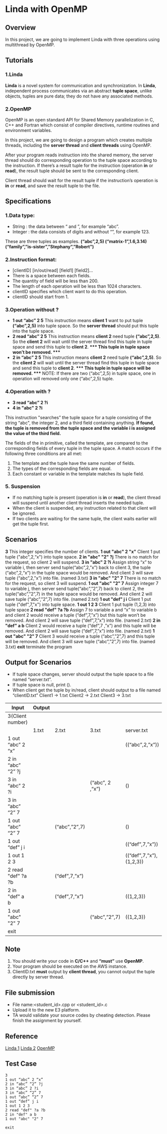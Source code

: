 # Linda with OpenMP

## Overview
In this project, we are going to implement Linda with three operations
using multithread by OpenMP.
## Tutorials
### 1.Linda
**Linda** is a novel system for communication and synchronization.
In **Linda**, independent process communicates via an abstract **tuple space**, unlike objects, tuples are pure data; they do not have any associated methods.
### 2.OpenMP
OpenMP is an open standard API for Shared Memory parallelization in C, C++ and Fortran which consist of compiler directives, runtime routines and environment variables.

In this project, we are going to design a program which creates multiple threads, including the **server thread** and **client threads** using OpenMP.

After your program reads instruction into the shared memory, the server thread should do corresponding operation to the tuple space according to the instruction. If there’s a result tuple for the instruction (operation **in** or **read**), the result tuple should be sent to the corresponding client.

Client thread should wait for the result tuple if the instruction’s operation is **in** or **read**, and save the result tuple to the file.
## Specifications
### 1.Data type:
 - String : the data between “ and ”, for example “abc”.
 - Integer : the data consists of digits and without “”, for example 123.

These are three tuples as examples.
**(“abc”,2,5)
(“matrix-1”,1.6,3.14)
(“family”,”is-sister”,”Stephany”,”Robert”)**
### 2.Instruction format:
 - \[clientID] \[in/out/read] \[field1] \[field2]…
 - There is a space between each fields.
 - The quantity of field will be less than 200.
 - The length of each operation will be less than 1024 characters.
 - clientID specifies which client want to do this operation.
 - clientID should start from 1.
### 3.Operation without ?
 - **1 out “abc” 2 5**
This instruction means **client 1** want to put tuple **(“abc”,2,5)** into tuple space. So the **server thread** should put this tuple into the tuple space.
 - **2 read “abc” 2 5**
This instruction means **client 2** need tuple **(“abc”,2,5)**. So the **client 2** will wait until the server thread find this tuple in tuple space and send this tuple to **client 2**.
**\*\*\* This tuple in tuple space won’t be removed. \*\*\***
 - **2 in “abc” 2 5**
This instruction means **client 2** need tuple **(“abc”,2,5)**. So the **client 2** will wait until the server thread find this tuple in tuple space and send this tuple to **client 2**.
**\*\*\* This tuple in tuple space will be removed. \*\*\***
NOTE: If there are two (“abc”,2,5) in tuple space, one in operation will removed only one (“abc”,2,5) tuple.
### 4.Operation with ?
 - **3 read “abc” 2 ?i**
 - **4 in "abc" 2 ?i**
 
This instruction "searches” the tuple space for a tuple consisting of the string “abc", the integer 2, and a third field containing anything.
**If found, the tuple is removed from the tuple space and the variable i is assigned the value of the third field.**

The fields of the in primitive, called the template, are compared to the corresponding fields of every tuple in the tuple space. A match occurs if the following three conditions are all met:
1. The template and the tuple have the same number of fields.
2. The types of the corresponding fields are equal.
3. Each constant or variable in the template matches its tuple field.
### 5. Suspension
 - If no matching tuple is present (operation is **in** or **read**), the client thread will suspend until another client thread inserts the needed tuple.
 - When the client is suspended, any instruction related to that client will be ignored.
 - If two clients are waiting for the same tuple, the client waits earlier will get the tuple first.
## Scenarios
**3**
This integer specifies the number of clients.
**1 out "abc" 2 "x"**
Client 1 put tuple ("abc",2,“x") into tuple space.
**2 in "abc" "2" ?j**
There is no match for the request, so client 2 will suspend.
**3 in "abc" 2 ?i**
Assign string “x” to variable i, then server send tuple(“abc”,2,”x”) back to client 3, the tuple (“abc”,2,“x”) in the tuple space would be removed. And client 3 will save tuple (“abc”,2,”x”) into file. (named 3.txt)
**3 in "abc" "2" 7**
There is no match for the request, so client 3 will suspend.
**1 out "abc" "2" 7**
Assign integer 7 to variable j, then server send tuple(“abc”,”2”,7) back to client 2, the tuple(“abc”,”2”,7) in the tuple space would be removed. And client 2 will save tuple (“abc”,”2”,7) into file. (named 2.txt)
**1 out "def" j i**
Client 1 put tuple ("def",7,"x") into tuple space.
**1 out 1 2 3**
Client 1 put tuple (1,2,3) into tuple space
**2 read "def" ?a ?b**
Assign 7 to variable a and “x” to variable b and client 2 would receive a tuple (“def”,7,”x”) but this tuple won’t be removed. And client 2 will save tuple (“def”,7,”x”) into file. (named 2.txt)
**2 in "def" a b**
Client 2 would receive a tuple (“def”,7 ,”x”) and this tuple will be removed. And client 2 will save tuple (“def”,7,”x”) into file. (named 2.txt)
**1 out "abc" "2" 7**
Client 3 would receive a tuple (“abc”,”2”,7) and this tuple will be removed. And client 3 will save tuple (“abc”,”2”,7) into file. (named 3.txt)
**exit**
terminate the program
## Output for Scenarios
 - If tuple space changes, server should output the tuple space to a file named “server.txt”.
 - If tuple space is null, print ().
 - When client get the tuple by in/read, client should output to a file named “clientID.txt”
Client1 -> 1.txt
Client2 -> 2.txt
Client3 -> 3.txt


| Input | Output |  | | |
| -------- | -------- | -------- |-------- |-------- |
| 3(Client number)
||1.txt|2.txt|3.txt|server.txt
|1 out “abc” 2 “x”|||| ((“abc”,2,”x”))
|2 in “abc” “2” ?j|
|3 in “abc” 2 ?i|||(“abc”, 2 ,“x”)|()
|3 in “abc” “2” 7|
|1 out “abc” “2” 7||(“abc”,”2”,7) ||()
|1 out “def” j i||||((“def”,7,”x”))
|1 out 1 2 3 ||||((“def”,7,”x”),(1,2,3))
|2 read "def" ?a ?b|| (“def”,7,”x”)
|2 in "def" a b ||(“def”,7,”x”)||((1,2,3))
|1 out "abc" "2" 7 |||(“abc”,”2”,7)|((1,2,3))
|exit
## Note
1. You should write your code in **C/C++** and **“must”** use **OpenMP**.
2. Your program should be executed on the AWS instance.
3. ClientID.txt **must** output by **client thread**, you cannot output the
tuple directly by server thread.
## File submission
 - File name:<student_id>.cpp or <student_id>.c
 - Upload it to the new E3 platform.
 - TA would validate your source codes by cheating detection. Please finish the assignment by yourself.
## Reference
[Linda 1](https://en.wikipedia.org/wiki/Linda_(coordination_language))
[Linda 2](http://programmingexamples.wikidot.com/linda)
[OpenMP](https://hpc-wiki.info/hpc/OpenMP)


## Test Case
```
3
1 out “abc” 2 “x”
2 in “abc” “2” ?j
3 in “abc” 2 ?i
3 in “abc” “2” 7
1 out “abc” “2” 7
1 out “def” j i
1 out 1 2 3
2 read "def" ?a ?b
2 in "def" a b
1 out "abc" "2" 7

exit
```
